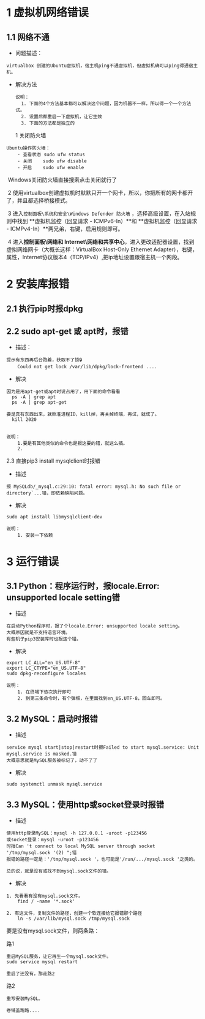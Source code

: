 # 1 虚拟机网络错误



## 1.1 网络不通

- 问题描述：

```
virtualbox 创建的Ubuntu虚拟机，宿主机ping不通虚拟机，但虚拟机确可以ping得通宿主机。
```

- 解决方法

  ```
  说明：
  	1. 下面的4个方法基本都可以解决这个问题，因为机器不一样，所以得一个一个方法试。
  	2. 设置后都重启一下虚拟机，让它生效
  	3. 下面的方法都是独立的
  ```

  

  1 关闭防火墙

```
Ubuntu操作防火墙：
	- 查看状态 sudo ufw status
	- 关闭    sudo ufw disable
	- 开启    sudo ufw enable
```

​		Windows关闭防火墙直接搜索点击关闭就行了

​		2  使用virtualbox创建虚拟机时默默只开一个网卡，所以，你把所有的网卡都开了，并且都选择桥接模式。

​		3  进入`控制面板\系统和安全\Windows Defender 防火墙` ，选择高级设置，在入站规则中找到 **虚拟机监控（回显请求 - ICMPv6-In）**和 **虚拟机监控（回显请求 - ICMPv4-In）**两兄弟，右键，启用规则即可。

​		4 进入**控制面板\网络和 Internet\网络和共享中心**，进入更改适配器设置，找到虚拟网络网卡（大概长这样：VirtualBox Host-Only Ethernet Adapter），右键，属性，Internet协议版本4（TCP/IPv4）,把ip地址设置跟宿主机一个网段。

# 2 安装库报错



## 2.1 执行pip时报dpkg





## 2.2 sudo apt-get 或 apt时，报错

- 描述：

```
提示有东西再后台跑着，获取不了锁🔒
	Could not get lock /var/lib/dpkg/lock-frontend ....
```



- 解决

```
因为是用apt-get或apt时说占用了，用下面的命令看看
  ps -A | grep apt
  ps -A | grep apt-get

要是真有东西出来，就照准进程ID，kill掉，再关掉终端，再试，就成了。
  kill 2020
  
  
说明：
	1.要是有其他类似的命令也是报这要的错，就这么搞。
	2. 
```



2.3 直接pip3 install mysqlclient时报错

- 描述

```
报 MySQLdb/_mysql.c:29:10: fatal error: mysql.h: No such file or directory`...错，即依赖缺陷问题。
```



- 解决

```shell
sudo apt install libmysqlclient-dev

说明：
	1. 安装一下依赖
```



# 3 运行错误



## 3.1 Python：程序运行时，报locale.Error: unsupported locale setting错

- 描述

```
在启动Python程序时，报了个locale.Error: unsupported locale setting。
大概原因就是不支持语言环境。
有些机子pip3安装库时也报这个错。
```

- 解决

```shell
export LC_ALL="en_US.UTF-8"
export LC_CTYPE="en_US.UTF-8"
sudo dpkg-reconfigure locales

说明：
	1. 在终端下依次执行即可
	2. 到第三条命令时，有个弹框，在里面找到en_US.UTF-8，回车即可。
```



## 3.2 MySQL：启动时报错

- 描述

```
service mysql start|stop|restart时报Failed to start mysql.service: Unit mysql.service is masked.错
大概意思就是MySQL服务被标记了，动不了了
```



- 解决

```shell
sudo systemctl unmask mysql.service
```



## 3.3 MySQL：使用http或socket登录时报错



- 描述

```shell
使用http登录MySQL：mysql -h 127.0.0.1 -uroot -p123456
或socket登录：mysql -uroot -p123456
时报Can 't connect to local MySQL server through socket '/tmp/mysql.sock '(2) ";错
报错的路径一定是：'/tmp/mysql.sock '，也可能是'/run/.../mysql.sock '之类的。

总的说，就是没有或找不到mysql.sock文件的错。
```



- 解决

```shell
1. 先看看有没有mysql.sock文件。
	find / -name '*.sock'

2. 有这文件，复制文件的路径，创建一个软连接给它报错那个路径
	ln -s /var/lib/mysql.sock /tmp/mysql.sock
```

要是没有mysql.sock文件，则两条路：

路1

```
重启MySQL服务，让它再生一个mysql.sock文件。
sudo service mysql restart

重启了还没有，那走路2
```



路2

```
重写安装MySQL。

卷铺盖跑路....
```





























